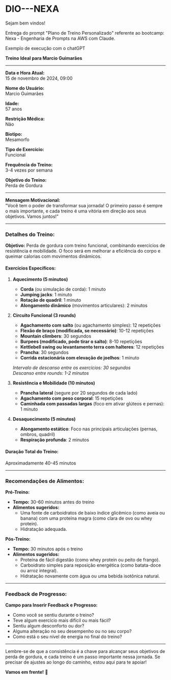 # DIO---NEXA

Sejam bem vindos!

Entrega do prompt "Plano de Treino Personalizado" referente ao bootcamp: Nexa - Engenharia de Prompts na AWS com Claude.

Exemplo de execução com o chatGPT

**Treino Ideal para Marcio Guimarães**

---

**Data e Hora Atual:**  
15 de novembro de 2024, 09:00

**Nome do Usuário:**  
Marcio Guimarães

**Idade:**  
57 anos

**Restrição Médica:**  
Não

**Biotipo:**  
Mesamorfo

**Tipo de Exercício:**  
Funcional

**Frequência do Treino:**  
3-4 vezes por semana

**Objetivo do Treino:**  
Perda de Gordura

---

**Mensagem Motivacional:**  
"Você tem o poder de transformar sua jornada! O primeiro passo é sempre o mais importante, e cada treino é uma vitória em direção aos seus objetivos. Vamos juntos!"

---

### **Detalhes do Treino:**

**Objetivo:** Perda de gordura com treino funcional, combinando exercícios de resistência e mobilidade. O foco será em melhorar a eficiência do corpo e queimar calorias com movimentos dinâmicos.

#### **Exercícios Específicos:**
1. **Aquecimento (5 minutos)**
   - **Corda** (ou simulação de corda): 1 minuto
   - **Jumping jacks**: 1 minuto
   - **Rotação de quadril**: 1 minuto
   - **Alongamento dinâmico** (movimentos articulares): 2 minutos

2. **Circuito Funcional (3 rounds)**
   - **Agachamento com salto** (ou agachamento simples): 12 repetições
   - **Flexão de braço (modificada, se necessário)**: 10-12 repetições
   - **Mountain climbers**: 30 segundos
   - **Burpees (modificado, pode tirar o salto)**: 8-10 repetições
   - **Kettlebell swing ou levantamento terra com halteres**: 12 repetições
   - **Prancha**: 30 segundos
   - **Corrida estacionária com elevação de joelhos**: 1 minuto

   *Intervalo de descanso entre os exercícios: 30 segundos*  
   *Descanso entre rounds: 1-2 minutos*

3. **Resistência e Mobilidade (10 minutos)**
   - **Prancha lateral** (segure por 20 segundos de cada lado)
   - **Agachamento com peso corporal**: 15 repetições
   - **Caminhada com passadas largas** (foco em ativar glúteos e pernas): 1 minuto

4. **Desaquecimento (5 minutos)**
   - **Alongamento estático**: Foco nas principais articulações (pernas, ombros, quadril)
   - **Respiração profunda**: 2 minutos

#### **Duração Total do Treino:**  
Aproximadamente 40-45 minutos

---

### **Recomendações de Alimentos:**

**Pré-Treino:**  
- **Tempo:** 30-60 minutos antes do treino
- **Alimentos sugeridos:**  
  - Uma fonte de carboidratos de baixo índice glicêmico (como aveia ou banana) com uma proteína magra (como clara de ovo ou whey protein).
  - Hidratação adequada.

**Pós-Treino:**  
- **Tempo:** 30 minutos após o treino
- **Alimentos sugeridos:**  
  - Proteína de fácil digestão (como whey protein ou peito de frango).
  - Carboidrato simples para reposição energética (como batata-doce ou arroz integral).
  - Hidratação novamente com água ou uma bebida isotônica natural.

---

### **Feedback de Progresso:**  
**Campo para Inserir Feedback e Progresso:**
- Como você se sentiu durante o treino?  
- Teve algum exercício mais difícil ou mais fácil?  
- Sentiu algum desconforto ou dor?  
- Alguma alteração no seu desempenho ou no seu corpo?  
- Como está o seu nível de energia no final do treino?

---

Lembre-se de que a consistência é a chave para alcançar seus objetivos de perda de gordura, e cada treino é um passo importante nessa jornada. Se precisar de ajustes ao longo do caminho, estou aqui para te apoiar!

**Vamos em frente!** 💪

